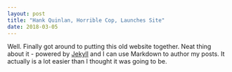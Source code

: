 ```yaml
---
layout: post
title: "Hank Quinlan, Horrible Cop, Launches Site"
date: 2018-03-05
---
```


Well. Finally got around to putting this old website together. Neat thing about it - powered by [Jekyll](http://jekyllrb.com) and I can use Markdown to author my posts. It actually is a lot easier than I thought it was going to be.
